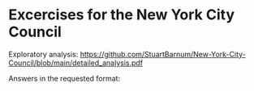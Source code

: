 # Excercises for the New York City Council

Exploratory analysis:
https://github.com/StuartBarnum/New-York-City-Council/blob/main/detailed_analysis.pdf

Answers in the requested format:



